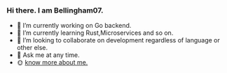 ### Hi there. I am Bellingham07.

- 🔭 I’m currently working on Go backend.
- 🌱 I’m currently learning Rust,Microservices and so on.
- 👯 I’m looking to collaborate on development regardless of language or other else.
- 💬 Ask me at any time.
- 🌞 [know more about me.](http://bellingham.asia/)
